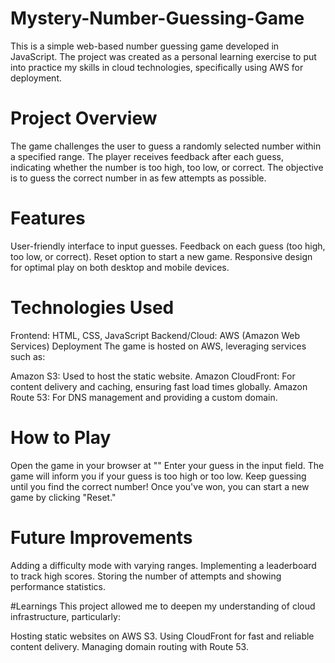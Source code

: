 # Mystery-Number-Guessing-Game
This is a simple web-based number guessing game developed in JavaScript. The project was created as a personal learning exercise to put into practice my skills in cloud technologies, specifically using AWS for deployment.

# Project Overview
The game challenges the user to guess a randomly selected number within a specified range. The player receives feedback after each guess, indicating whether the number is too high, too low, or correct. The objective is to guess the correct number in as few attempts as possible.

# Features
User-friendly interface to input guesses.
Feedback on each guess (too high, too low, or correct).
Reset option to start a new game.
Responsive design for optimal play on both desktop and mobile devices.
# Technologies Used
Frontend: HTML, CSS, JavaScript
Backend/Cloud: AWS (Amazon Web Services)
Deployment
The game is hosted on AWS, leveraging services such as:

Amazon S3: Used to host the static website.
Amazon CloudFront: For content delivery and caching, ensuring fast load times globally.
Amazon Route 53: For DNS management and providing a custom domain.
# How to Play
Open the game in your browser at ""
Enter your guess in the input field.
The game will inform you if your guess is too high or too low.
Keep guessing until you find the correct number!
Once you've won, you can start a new game by clicking "Reset."

# Future Improvements
Adding a difficulty mode with varying ranges.
Implementing a leaderboard to track high scores.
Storing the number of attempts and showing performance statistics.

#Learnings
This project allowed me to deepen my understanding of cloud infrastructure, particularly:

Hosting static websites on AWS S3.
Using CloudFront for fast and reliable content delivery.
Managing domain routing with Route 53.
